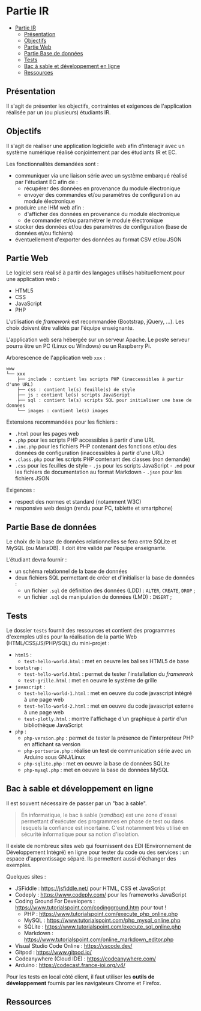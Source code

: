 # Partie IR

- [Partie IR](#partie-ir)
  - [Présentation](#présentation)
  - [Objectifs](#objectifs)
  - [Partie Web](#partie-web)
  - [Partie Base de données](#partie-base-de-données)
  - [Tests](#tests)
  - [Bac à sable et développement en ligne](#bac-à-sable-et-développement-en-ligne)
  - [Ressources](#ressources)

## Présentation

Il s'agit de présenter les objectifs, contraintes et exigences de l'application réalisée par un (ou plusieurs) étudiants IR.

## Objectifs

Il s'agit de réaliser une application logicielle web afin d'interagir avec un système numérique réalisé conjointement par des étudiants IR et EC.

Les fonctionnalités demandées sont :

- communiquer via une liaison série avec un système embarqué réalisé par l'étudiant EC afin de :
  - récupérer des données en provenance du module électronique
  - envoyer des commandes et/ou paramètres de configuration au module électronique
- produire une IHM web afin :
  - d'afficher des données en provenance du module électronique
  - de commander et/ou paramétrer le module électronique
- stocker des données et/ou des paramètres de configuration (base de données et/ou fichiers)
- éventuellement d'exporter des données au format CSV et/ou JSON

## Partie Web

Le logiciel sera réalisé à partir des langages utilisés habituellement pour une application web :

- HTML5
- CSS
- JavaScript
- PHP

L'utilisation de _framework_ est recommandée (Bootstrap, jQuery, ...). Les choix doivent être validés par l'équipe enseignante.

L'application web sera hébergée sur un serveur Apache. Le poste serveur pourra être un PC (Linux ou Windows) ou un Raspberry Pi.

Arborescence de l'application web `xxx` :

```
www
└── xxx
    ├── include : contient les scripts PHP (inaccessibles à partir d'une URL)
    ├── css : contient le(s) feuille(s) de style
    ├── js : contient le(s) scripts JavaScript
    ├── sql : contient le(s) scripts SQL pour initialiser une base de données
    └── images : contient le(s) images
```

Extensions recommandées pour les fichiers :

- `.html` pour les pages web
- `.php` pour les scripts PHP accessibles à partir d'une URL
- `.inc.php` pour les fichiers PHP contenant des fonctions et/ou des données de configuration (inaccessibles à partir d'une URL)
- `.class.php` pour les scripts PHP contenant des classes (non demandé)
- `.css` pour les feuilles de style
- `.js` pour les scripts JavaScript
- `.md` pour les fichiers de documentation au format Markdown
- `.json` pour les fichiers JSON

Exigences :

- respect des normes et standard (notamment W3C)
- responsive web design (rendu pour PC, tablette et smartphone)

## Partie Base de données

Le choix de la base de données relationnelles se fera entre SQLite et MySQL (ou MariaDB). Il doit être validé par l'équipe enseignante.

L’étudiant devra fournir :

- un schéma relationnel de la base de données
- deux fichiers SQL permettant de créer et d'initialiser la base de données :
  - un fichier `.sql` de définition des données (LDD) : `ALTER`, `CREATE`, `DROP` ;
  - un fichier `.sql` de manipulation de données (LMD) : `INSERT` ;


## Tests

Le dossier `tests` fournit des ressources et contient des programmes d'exemples utiles pour la réalisation de la partie Web (HTML/CSS/JS/PHP/SQL) du mini-projet :

- `html5` :
  - `test-hello-world.html` : met en oeuvre les balises HTML5 de base
- `bootstrap` :
  - `test-hello-world.html` : permet de tester l'installation du _framework_
  - `test-grille.html` : met en oeuvre le système de grille
- `javascript` :
  - `test-hello-world-1.html` : met en oeuvre du code javascript intégré à une page web
  - `test-hello-world-2.html` : met en oeuvre du code javascript externe à une page web
  - `test-plotly.html` : montre l'affichage d'un graphique à partir d'un bibliothèque JavaScript
- `php` :
  - `php-version.php` : permet de tester la présence de l'interpréteur PHP en affichant sa version
  - `php-portserie.php` : réalise un test de communication série avec un Arduino sous GNU/Linux
  - `php-sqlite.php` : met en oeuvre la base de données SQLite
  - `php-mysql.php` : met en oeuvre la base de données MySQL

## Bac à sable et développement en ligne

Il est souvent nécessaire de passer par un "bac à sable".

> En informatique, le bac à sable (_sandbox_) est une zone d'essai permettant d'exécuter des programmes en phase de test ou dans lesquels la confiance est incertaine. C'est notamment très utilisé en sécurité informatique pour sa notion d'isolation.

Il existe de nombreux sites web qui fournissent des EDI (Environnement de Développement Intégré) en ligne pour tester du code ou des services : un espace d'apprentissage séparé. Ils permettent aussi d'échanger des exemples.

Quelques sites :

- JSFiddle : https://jsfiddle.net/ pour HTML, CSS et JavaScript
- Codeply : https://www.codeply.com/ pour les frameworks JavaScript
- Coding Ground For Developers : https://www.tutorialspoint.com/codingground.htm pour tout !
  - PHP : https://www.tutorialspoint.com/execute_php_online.php
  - MySQL : https://www.tutorialspoint.com/php_mysql_online.php
  - SQLite : https://www.tutorialspoint.com/execute_sql_online.php
  - Markdown : https://www.tutorialspoint.com/online_markdown_editor.php
- Visual Studio Code Online : https://vscode.dev/
- Gitpod : https://www.gitpod.io/
- Codeanywhere (Cloud IDE) : https://codeanywhere.com/
- Arduino : https://codecast.france-ioi.org/v4/

Pour les tests en local côté client, il faut utiliser les **outils de développement** fournis par les navigateurs Chrome et Firefox.

## Ressources


